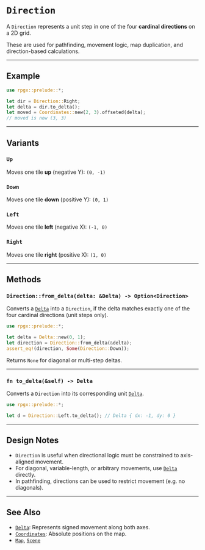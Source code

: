 # `Direction`

A `Direction` represents a unit step in one of the four **cardinal directions** on a 2D grid.

These are used for pathfinding, movement logic, map duplication, and direction-based calculations.


---

## Example

```rust
use rpgx::prelude::*;

let dir = Direction::Right;
let delta = dir.to_delta();
let moved = Coordinates::new(2, 3).offseted(delta);
// moved is now (3, 3)
```

---

## Variants

### `Up`

Moves one tile **up** (negative Y): `(0, -1)`

### `Down`

Moves one tile **down** (positive Y): `(0, 1)`

### `Left`

Moves one tile **left** (negative X): `(-1, 0)`

### `Right`

Moves one tile **right** (positive X): `(1, 0)`

---

## Methods

### `Direction::from_delta(delta: &Delta) -> Option<Direction>`

Converts a [`Delta`](delta.md) into a `Direction`, if the delta matches exactly one of the four cardinal directions (unit steps only).

```rust
use rpgx::prelude::*;

let delta = Delta::new(0, 1);
let direction = Direction::from_delta(&delta);
assert_eq!(direction, Some(Direction::Down));
```

Returns `None` for diagonal or multi-step deltas.

---

### `fn to_delta(&self) -> Delta`

Converts a `Direction` into its corresponding unit [`Delta`](delta.md).

```rust
use rpgx::prelude::*;

let d = Direction::Left.to_delta(); // Delta { dx: -1, dy: 0 }
```

---

## Design Notes

- `Direction` is useful when directional logic must be constrained to axis-aligned movement.
- For diagonal, variable-length, or arbitrary movements, use [`Delta`](delta.md) directly.
- In pathfinding, directions can be used to restrict movement (e.g. no diagonals).

---

## See Also

- [`Delta`](delta.md): Represents signed movement along both axes.
- [`Coordinates`](coordinates.md): Absolute positions on the map.
- [`Map`](map.md), [`Scene`](scene.md)
